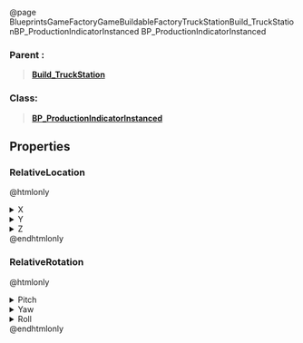 @page BlueprintsGameFactoryGameBuildableFactoryTruckStationBuild_TruckStationBP_ProductionIndicatorInstanced BP_ProductionIndicatorInstanced
### Parent :
<b><a href="_blueprints_game_factory_game_buildable_factory_truck_station_build__truck_station.html"><blockquote>Build_TruckStation</blockquote></a></b>
### Class:
<b><a href="_blueprints_game_factory_game_buildable_factory-shared_production_indicator_b_p__production_indicator_instanced.html"><blockquote>BP_ProductionIndicatorInstanced</blockquote></a></b>
## Properties
### RelativeLocation
@htmlonly
<details>
 <summary>X</summary>
<blockquote>-14.20355224609375</blockquote>
</details>
<details>
 <summary>Y</summary>
<blockquote>-1126.128173828125</blockquote>
</details>
<details>
 <summary>Z</summary>
<blockquote>898.8336791992188</blockquote>
</details>
@endhtmlonly

### RelativeRotation
@htmlonly
<details>
 <summary>Pitch</summary>
<blockquote>0</blockquote>
</details>
<details>
 <summary>Yaw</summary>
<blockquote>-89.99998474121094</blockquote>
</details>
<details>
 <summary>Roll</summary>
<blockquote>0</blockquote>
</details>
@endhtmlonly

